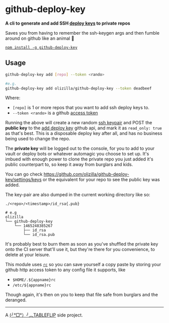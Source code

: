 # github-deploy-key

**A cli to generate and add SSH [deploy keys](https://developer.github.com/guides/managing-deploy-keys/#deploy-keys) to private repos**

Saves you from having to remember the ssh-keygen args and then fumble around on github like an animal 🐯

[`npm install -g github-deploy-key`](https://www.npmjs.com/package/github-deploy-key)

## Usage

```sh
github-deploy-key add [repo] --token <rando>

#e.g.
github-deploy-key add olizilla/github-deploy-key --token deadbeef
```

Where:
- `[repo]` is 1 or more repos that you want to add ssh deploy keys to.
- `--token <rando>` is a github [access token](https://help.github.com/articles/creating-an-access-token-for-command-line-use/)

Running the above will create a new random [ssh keypair](https://help.github.com/articles/generating-a-new-ssh-key-and-adding-it-to-the-ssh-agent/) and POST the **public key** to the [add deploy key](https://developer.github.com/v3/repos/keys/#add-a-new-deploy-key) github api, and mark it as `read_only: true` as that's best. This is a disposable deploy key after all, and has no business being used to change the repo.

The **private key** will be logged out to the console, for you to add to your vault or deploy bots or whatever automagic you choose to set up. It's imbued with enough power to clone the private repo you just added it's public counterpart to, so keep it away from burglars and kids.

You can go check https://github.com/olizilla/github-deploy-key/settings/keys or the equivalent for your repo to see the public key was added.

The key-pair are also dumped in the current working directory like so:

```
./<repo>/<timestamp>/id_rsa{.pub}

# e.g
olizilla
└── github-deploy-key
    └── 1465248385267
        ├── id_rsa
        └── id_rsa.pub
```

It's probably best to burn them as soon as you've shuffled the private key onto the CI server that'll use it, but they're there for you convenience, to delete at your leisure.

This module uses [`rc`](https://www.npmjs.com/package/rc) so you can save yourself a copy paste by storing your github http access token to any config file it supports, like

- `$HOME/.${appname}rc`
- `/etc/${appname}rc`

Though again, it's then on you to keep that file safe from burglars and the deranged.

---

A [(╯°□°）╯︵TABLEFLIP](https://tableflip.io) side project.
